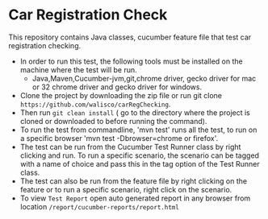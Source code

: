  # Car Registration Check
 
                                   
 This repository contains Java classes, cucumber feature file that test car registration checking.
                                   
* In order to run this test, the following tools must be installed on the machine where the test will be run.
    * Java,Maven,Cucumber-jvm,git,chrome driver, gecko driver for mac or 32 chrome driver and gecko driver for windows.
* Clone the project by downloading the zip file or run git clone `https://github.com/walisco/carRegChecking`.
* Then run `git clean install` ( go to the directory where the project is cloned or downloaded to before running the command).
* To run the test from commandline, 'mvn test' runs all the test, to run on a specific browser 'mvn test -Dbrowser=chrome or firefox'.
* The test can be run from the Cucumber Test Runner class by right clicking and run. To run a specific scenario, the scenario can be tagged with a name of choice and pass this in the tag option of the Test Runner class.
* The test can also be run from the feature file by right clicking on the feature or to run a specific scenario, right click on the scenario.
* To view `Test Report` open auto generated report in any browser from location `/report/cucumber-reports/report.html`                                